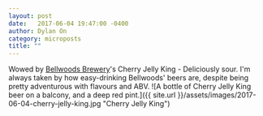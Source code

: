 ```yaml
---
layout: post
date:   2017-06-04 19:47:00 -0400
author: Dylan On
category: microposts
title: ""
---
```


Wowed by [Bellwoods Brewery](http://www.bellwoodsbrewery.com/)'s Cherry Jelly King - Deliciously sour. I'm always taken by how easy-drinking Bellwoods' beers are, despite being pretty adventurous with flavours and ABV.
![A bottle of Cherry Jelly King beer on a balcony, and a deep red pint.]({{ site.url }}/assets/images/2017-06-04-cherry-jelly-king.jpg "Cherry Jelly King")